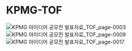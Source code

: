 # KPMG-TOF
![KPMG 아이디어 공모전 발표자료_TOF_page-0003](https://github.com/KPMG-TOF/.github/assets/112956015/0082fc56-86b1-4a2b-97ef-7886a548df9f)
![KPMG 아이디어 공모전 발표자료_TOF_page-0009](https://github.com/KPMG-TOF/.github/assets/112956015/0ab0b646-4708-4a24-abfb-f01444b6f8e2)
![KPMG 아이디어 공모전 발표자료_TOF_page-0017](https://github.com/KPMG-TOF/.github/assets/112956015/779b5fa5-615c-43c2-8316-9339624687e8)
